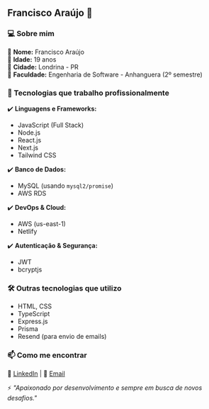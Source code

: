 ## Francisco Araújo 👋

### 💻 Sobre mim  
🔹 **Nome:** Francisco Araújo  
🔹 **Idade:** 19 anos  
🔹 **Cidade:** Londrina - PR  
🔹 **Faculdade:** Engenharia de Software - Anhanguera (2º semestre)  

### 🚀 Tecnologias que trabalho profissionalmente  
✔️ **Linguagens e Frameworks:**  
- JavaScript (Full Stack)  
- Node.js  
- React.js  
- Next.js  
- Tailwind CSS  

✔️ **Banco de Dados:**  
- MySQL (usando `mysql2/promise`)  
- AWS RDS  

✔️ **DevOps & Cloud:**  
- AWS (us-east-1)  
- Netlify  

✔️ **Autenticação & Segurança:**  
- JWT  
- bcryptjs  

### 🛠️ Outras tecnologias que utilizo  
- HTML, CSS  
- TypeScript  
- Express.js  
- Prisma  
- Resend (para envio de emails)  

### 📫 Como me encontrar  
🔗 [LinkedIn](#) | 📧 [Email](#)  

⚡ _"Apaixonado por desenvolvimento e sempre em busca de novos desafios."_  
